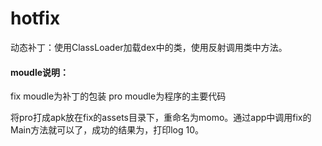 # hotfix
动态补丁：使用ClassLoader加载dex中的类，使用反射调用类中方法。

#### moudle说明：
fix moudle为补丁的包装
pro moudle为程序的主要代码


将pro打成apk放在fix的assets目录下，重命名为momo。通过app中调用fix的Main方法就可以了，成功的结果为，打印log 10。

